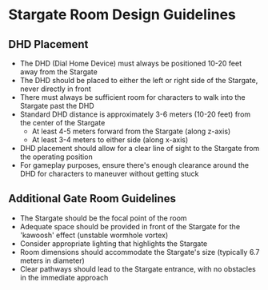 # Stargate Room Design Guidelines

## DHD Placement
- The DHD (Dial Home Device) must always be positioned 10-20 feet away from the Stargate
- The DHD should be placed to either the left or right side of the Stargate, never directly in front
- There must always be sufficient room for characters to walk into the Stargate past the DHD
- Standard DHD distance is approximately 3-6 meters (10-20 feet) from the center of the Stargate
  - At least 4-5 meters forward from the Stargate (along z-axis)
  - At least 3-4 meters to either side (along x-axis)
- DHD placement should allow for a clear line of sight to the Stargate from the operating position
- For gameplay purposes, ensure there's enough clearance around the DHD for characters to maneuver without getting stuck

## Additional Gate Room Guidelines
- The Stargate should be the focal point of the room
- Adequate space should be provided in front of the Stargate for the 'kawoosh' effect (unstable wormhole vortex)
- Consider appropriate lighting that highlights the Stargate
- Room dimensions should accommodate the Stargate's size (typically 6.7 meters in diameter)
- Clear pathways should lead to the Stargate entrance, with no obstacles in the immediate approach

